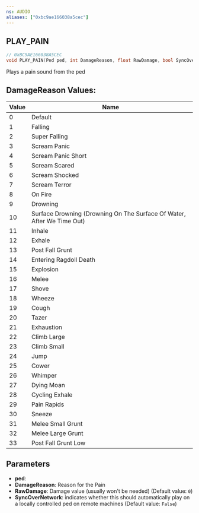 ```yaml
---
ns: AUDIO
aliases: ["0xbc9ae166038a5cec"]
---
```

## PLAY_PAIN

```c
// 0xBC9AE166038A5CEC
void PLAY_PAIN(Ped ped, int DamageReason, float RawDamage, bool SyncOverNetwork);
```

Plays a pain sound from the ped

## DamageReason Values:
| Value | Name |
| --- | --- |
| 0 | Default |
| 1 | Falling |
| 2 | Super Falling |
| 3 | Scream Panic |
| 4 | Scream Panic Short |
| 5 | Scream Scared |
| 6 | Scream Shocked |
| 7 | Scream Terror |
| 8 | On Fire |
| 9 | Drowning |
| 10 | Surface Drowning (Drowning On The Surface Of Water, After We Time Out) |
| 11 | Inhale |
| 12 | Exhale |
| 13 | Post Fall Grunt |
| 14 | Entering Ragdoll Death |
| 15 | Explosion |
| 16 | Melee |
| 17 | Shove |
| 18 | Wheeze |
| 19 | Cough |
| 20 | Tazer |
| 21 | Exhaustion |
| 22 | Climb Large |
| 23 | Climb Small |
| 24 | Jump |
| 25 | Cower |
| 26 | Whimper |
| 27 | Dying Moan |
| 28 | Cycling Exhale |
| 29 | Pain Rapids |
| 30 | Sneeze |
| 31 | Melee Small Grunt |
| 32 | Melee Large Grunt |
| 33 | Post Fall Grunt Low |


## Parameters
* **ped**: 
* **DamageReason**: Reason for the Pain
* **RawDamage**: Damage value (usually won't be needed) (Default value: `0`)
* **SyncOverNetwork**: indicates whether this should automatically play on a locally controlled ped on remote machines (Default value: `False`)
